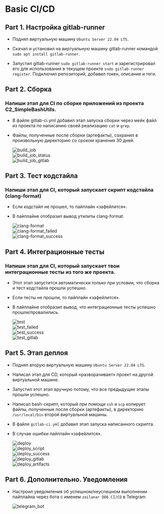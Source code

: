 # Basic CI/CD

## Part 1. Настройка gitlab-runner

- Поднял виртуальную машину `Ubuntu Server 22.04 LTS`.

- Скачал и установил на виртуальную машину gitlab-runner командой `sudo apt install gitlab-runner`.

- Запустил gitlab-runner `sudo gitlab-runner start` и зарегистрировал его для использования в текущем проекте `sudo gitlab-runner register`. Подключил репозиторий, добавил токен, описание и теги.

## Part 2. Сборка

### Напиши этап для CI по сборке приложений из проекта C2_SimpleBashUtils.

- В файле gitlab-ci.yml добавил этап запуска сборки через мейк файл из проекта по написанию своей реализацию `cat` и `grep`.

- Файлы, полученные после сборки (артефакты), сохранил в произвольную директорию со сроком хранения 30 дней.

  ![build_job](./img/01.png)<br/>
  ![build_job_status](./img/02.png)<br/>
  ![build_job_gitlab](./img/03.png)<br/>

## Part 3. Тест кодстайла

### Напиши этап для CI, который запускает скрипт кодстайла (clang-format)

- Если кодстайл не прошел, то пайплайн «зафейлится».

- В пайплайне отобразил вывод утилиты clang-format.

  ![clang-format](./img/04.png)<br/>
  ![clang-format_failed](./img/05.png)<br/>
  ![clang-format_success](./img/06.png)<br/>

## Part 4. Интеграционные тесты

### Напиши этап для CI, который запускает твои интеграционные тесты из того же проекта.

- Этот этап запустится автоматически только при условии, что сборка и тест кодстайла прошли успешно.

- Если тесты не прошли, то пайплайн «зафейлится».

- В пайплайне отобразил вывод, что интеграционные тесты успешно прошли/провалились.

  ![test](./img/07.png)<br/>
  ![test_failed](./img/08.png)<br/>
  ![test_success](./img/09.png)<br/>
  ![test_gitlab](./img/10.png)<br/>


 

## Part 5. Этап деплоя

- Поднял вторую виртуальную машину `Ubuntu Server 22.04 LTS`.

- Написал этап для CD, который «разворачивает» проект на другой виртуальной машине.

- Запустил этот этап вручную потому, что все предыдущие этапы прошли успешно.

- Написал bash-скрипт, который при помощи `ssh` и `scp` копирует файлы, полученные после сборки (артефакты), в директорию `/usr/local/bin` второй виртуальной машины.

- В файле `gitlab-ci.yml` добавил этап запуска написанного скрипта.

- В случае ошибки пайплайн «зафейлится».

  ![deploy](./img/11.png)<br/>
  ![deploy_script](./img/12.png)<br/>
  ![deploy_success](./img/13.png)<br/>
  ![deploy_gitlab](./img/14.png)<br/>
  ![deploy_artifacts](./img/15.png)<br/>



## Part 6. Дополнительно. Уведомления

- Настроил уведомления об успешном/неуспешном выполнении пайплайна через бота с именем `zoilanar DO6 CI/CD` в Telegram

  ![telegram_bot](./img/16.png)<br/> 
